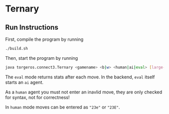 # Ternary

## Run Instructions

First, compile the program by running 

```bash
./build.sh
```

Then, start the program by running

```bash
java torgeros.connect3.Ternary <gamename> <b|w> <human|ai|eval> [large-grid]
```

The `eval` mode returns stats after each move. In the backend, `eval` itself starts an `ai` agent.

As a `human` agent you must not enter an inavlid move, they are only checked for syntax, not for correctness!

In `human` mode moves can be entered as `"23e"` or `"23E"`.
